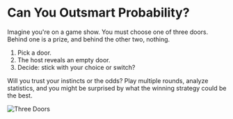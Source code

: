 # Can You Outsmart Probability?

Imagine you're on a game show. You must choose one of three doors. Behind one is a prize, and behind the other two, nothing. 

1. Pick a door.
2. The host reveals an empty door.
3. Decide: stick with your choice or switch?

Will you trust your instincts or the odds? Play multiple rounds, analyze statistics, and you might be surprised by what the winning strategy could be the best.

![Three Doors](https://upload.wikimedia.org/wikipedia/commons/e/e9/Monty_Hall._Ilustraci%C3%B3n_de_paradoja._Puerta_Cerrada.png)